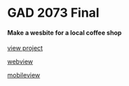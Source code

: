 # GAD 2073 Final

#### Make a wesbite for a local coffee shop

[view project](https://kennysexton.github.io/MammothCoffee/index.html)


[webview](img/web-view.jpg)

[mobileview](img/phone-view.jpg)
